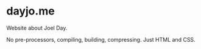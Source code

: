 # dayjo.me
Website about Joel Day.

No pre-processors, compiling, building, compressing. Just HTML and CSS.
